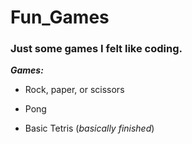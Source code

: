 # Fun_Games
### Just some games I felt like coding.

__*Games:*__

  * Rock, paper, or scissors

  * Pong
  
  * Basic Tetris (*basically finished*)
